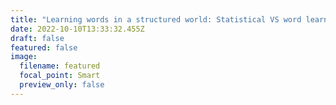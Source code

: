 ```yaml
---
title: "Learning words in a structured world: Statistical VS word learning"
date: 2022-10-10T13:33:32.455Z
draft: false
featured: false
image:
  filename: featured
  focal_point: Smart
  preview_only: false
---
```

